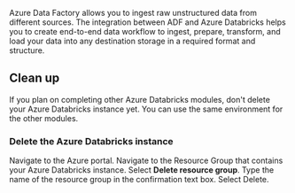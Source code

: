 Azure Data Factory allows you to ingest raw unstructured data from different sources. The integration between ADF and Azure Databricks helps you to create end-to-end data workflow to ingest, prepare, transform, and load your data into any destination storage in a required format and structure. 

## Clean up

If you plan on completing other Azure Databricks modules, don't delete your Azure Databricks instance yet. You can use the same environment for the other modules.

### Delete the Azure Databricks instance

Navigate to the Azure portal.
Navigate to the Resource Group that contains your Azure Databricks instance.
Select **Delete resource group**.
Type the name of the resource group in the confirmation text box.
Select Delete.